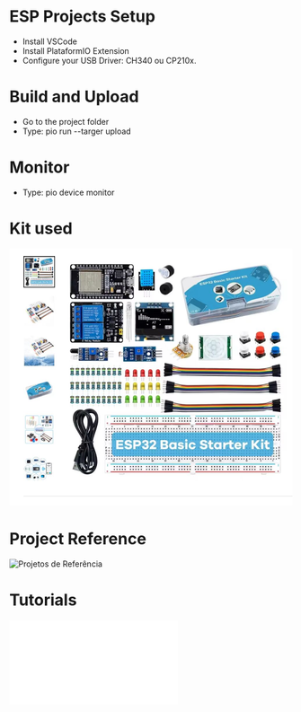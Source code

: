 # ESP Projects Setup
- Install VSCode
- Install PlataformIO Extension
- Configure your USB Driver: CH340 ou CP210x.

# Build and Upload
- Go to the project folder
- Type: pio run --targer upload

# Monitor
- Type: pio device monitor

# Kit used
![Kit](Kit.JPG "Título da imagem")

# Project Reference
![Projetos de Referência](https://github.com/LontenTechnology/ESP32_Basic_Starter_Kit_LTARK_8 "Projetos de Referência")

# Tutorials
![Tutorial](StarterKit.pdf "Tutoriais")
